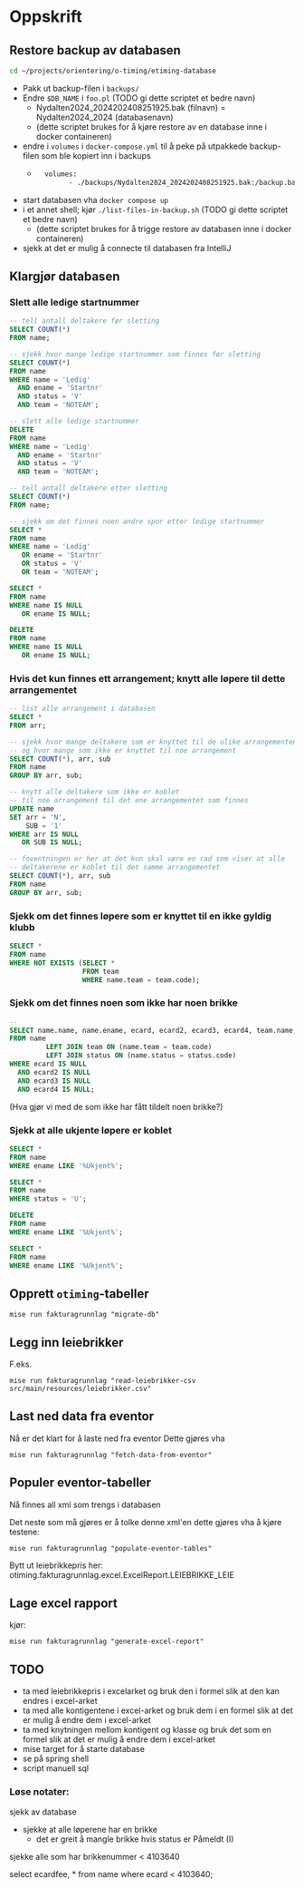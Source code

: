 # Oppskrift

## Restore backup av databasen

```bash
cd ~/projects/orientering/o-timing/etiming-database
```

- Pakk ut backup-filen i `backups/`
- Endre `$DB_NAME` i `foo.pl` (TODO gi dette scriptet et bedre navn)
  - Nydalten2024_2024202408251925.bak (filnavn) = Nydalten2024_2024 (databasenavn)
  - (dette scriptet brukes for å kjøre restore av en database inne i docker containeren)
- endre i `volumes` i `docker-compose.yml` til å peke på utpakkede backup-filen som ble kopiert inn i backups
    - ```dockerfile
        volumes:
              - ./backups/Nydalten2024_2024202408251925.bak:/backup.bak:ro ```
      
- start databasen vha `docker compose up`
- i et annet shell; kjør `./list-files-in-backup.sh` (TODO gi dette scriptet et bedre navn)
  - (dette scriptet brukes for å trigge restore av databasen inne i docker containeren)
- sjekk at det er mulig å connecte til databasen fra IntelliJ

## Klargjør databasen

### Slett alle ledige startnummer

```sql
-- tell antall deltakere før sletting
SELECT COUNT(*)
FROM name;

-- sjekk hvor mange ledige startnummer som finnes før sletting
SELECT COUNT(*)
FROM name
WHERE name = 'Ledig'
  AND ename = 'Startnr'
  AND status = 'V'
  AND team = 'NOTEAM';

-- slett alle ledige startnummer
DELETE
FROM name
WHERE name = 'Ledig'
  AND ename = 'Startnr'
  AND status = 'V'
  AND team = 'NOTEAM';

-- tell antall deltakere etter sletting
SELECT COUNT(*)
FROM name;
```

```sql
-- sjekk om det finnes noen andre spor etter ledige startnummer
SELECT *
FROM name
WHERE name = 'Ledig'
   OR ename = 'Startnr'
   OR status = 'V'
   OR team = 'NOTEAM';

SELECT *
FROM name
WHERE name IS NULL
   OR ename IS NULL;

DELETE
FROM name
WHERE name IS NULL
   OR ename IS NULL;
```


### Hvis det kun finnes ett arrangement; knytt alle løpere til dette arrangementet

```sql
-- list alle arrangement i databasen
SELECT *
FROM arr;

-- sjekk hvor mange deltakere som er knyttet til de ulike arrangementene 
-- og hvor mange som ikke er knyttet til noe arrangement 
SELECT COUNT(*), arr, sub
FROM name
GROUP BY arr, sub;

-- knytt alle deltakere som ikke er koblet
-- til noe arrangement til det ene arrangementet som finnes 
UPDATE name
SET arr = 'N',
    SUB = '1'
WHERE arr IS NULL
   OR SUB IS NULL;

-- foventningen er her at det kun skal være en rad som viser at alle 
-- deltakerene er koblet til det samme arrangementet
SELECT COUNT(*), arr, sub
FROM name
GROUP BY arr, sub;
```

### Sjekk om det finnes løpere som er knyttet til en ikke gyldig klubb

```sql
SELECT *
FROM name
WHERE NOT EXISTS (SELECT *
                  FROM team
                  WHERE name.team = team.code);
```

### Sjekk om det finnes noen som ikke har noen brikke

```sql
--
SELECT name.name, name.ename, ecard, ecard2, ecard3, ecard4, team.name, status.namestr, *
FROM name
         LEFT JOIN team ON (name.team = team.code)
         LEFT JOIN status ON (name.status = status.code)
WHERE ecard IS NULL
  AND ecard2 IS NULL
  AND ecard3 IS NULL
  AND ecard4 IS NULL;
```

(Hva gjør vi med de som ikke har fått tildelt noen brikke?)

### Sjekk at alle ukjente løpere er koblet

```sql
SELECT *
FROM name
WHERE ename LIKE '%Ukjent%';

SELECT *
FROM name
WHERE status = 'U';

DELETE
FROM name
WHERE ename LIKE '%Ukjent%';

SELECT *
FROM name
WHERE ename LIKE '%Ukjent%';
````

## Opprett `otiming`-tabeller

```
mise run fakturagrunnlag "migrate-db"
```

## Legg inn leiebrikker

F.eks.
```
mise run fakturagrunnlag "read-leiebrikker-csv src/main/resources/leiebrikker.csv"
```

## Last ned data fra eventor

Nå er det klart for å laste ned fra eventor
Dette gjøres vha 
```
mise run fakturagrunnlag "fetch-data-from-eventor"
```

## Populer eventor-tabeller

Nå finnes all xml som trengs i databasen

Det neste som må gjøres er å tolke denne xml'en
dette gjøres vha å kjøre testene:

```
mise run fakturagrunnlag "populate-eventor-tables"
```

Bytt ut leiebrikkepris her:
otiming.fakturagrunnlag.excel.ExcelReport.LEIEBRIKKE_LEIE

## Lage excel rapport
kjør:

```
mise run fakturagrunnlag "generate-excel-report"
```

## TODO
- ta med leiebrikkepris i excelarket og bruk den i formel slik at den kan endres i excel-arket
- ta med alle kontigentene i excel-arket og bruk dem i en formel slik at det er mulig å endre dem i excel-arket
- ta med knytningen mellom kontigent og klasse og bruk det som en formel slik at det er mulig å endre dem i excel-arket
- mise target for å starte database
- se på spring shell
- script manuell sql


### Løse notater:

sjekk av database

- sjekke at alle løperene har en brikke
    - det er greit å mangle brikke hvis status er Påmeldt (I)

sjekke alle som har brikkenummer < 4103640

select ecardfee, *
from name
where ecard < 4103640;


